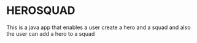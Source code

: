 <h1>HEROSQUAD</h1>
<P>This is a java app that enables a user create a hero and a squad and also the user can add a hero to a squad
   
</P>



